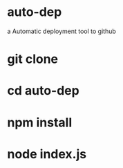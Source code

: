# auto-dep
a Automatic deployment tool to github

# git clone

# cd auto-dep

# npm install 

# node index.js


